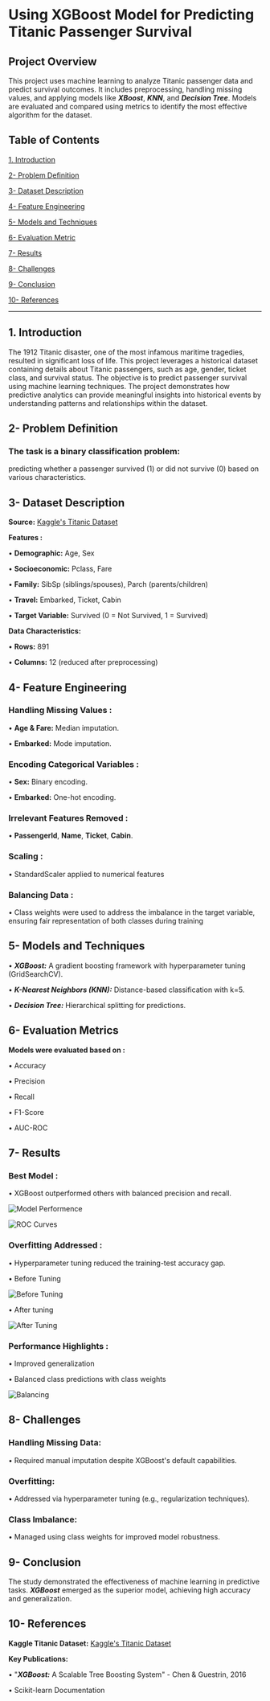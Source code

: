 # Using XGBoost Model for Predicting Titanic Passenger Survival
## Project Overview
This project uses machine learning to analyze Titanic passenger data and predict survival outcomes. It includes preprocessing, handling missing values, and applying models like ***XBoost***, ***KNN***, and ***Decision Tree***. Models are evaluated and compared using metrics to identify the most effective algorithm for the dataset.

## Table of Contents

[1. Introduction](#1-.-introduction)

[2- Problem Definition](#2--problem-definition)

[3- Dataset Description](#3--dataset-description)

[4- Feature Engineering](#4--feature-engineering)

[5- Models and Techniques](#5--models-and-techniques)

[6- Evaluation Metric](6--evaluation-metric)

[7- Results](#7--results)

[8- Challenges](#8--challenges)

[9- Conclusion](#9--conclusion)

[10- References](#10--references)

________________________________________
## 1. Introduction
The 1912 Titanic disaster, one of the most infamous maritime tragedies, resulted in significant loss of life. This project leverages a historical dataset containing details about Titanic passengers, such as age, gender, ticket class, and survival status. The objective is to predict passenger survival using machine learning techniques. The project demonstrates how predictive analytics can provide meaningful insights into historical events by understanding patterns and relationships within the dataset.
## 2- Problem Definition
### The task is a binary classification problem: 
predicting whether a passenger survived (1) or did not survive (0) based on various characteristics.
## 3- Dataset Description
**Source:** [Kaggle's Titanic Dataset](https://www.kaggle.com/competitions/titanic/data?select=train.csv)

**Features :**

•	**Demographic:** Age, Sex

•	**Socioeconomic:** Pclass, Fare

•	**Family:** SibSp (siblings/spouses), Parch (parents/children)

•	**Travel:** Embarked, Ticket, Cabin

•	**Target Variable:** Survived (0 = Not Survived, 1 = Survived)

**Data Characteristics:**

•	**Rows:** 891

•	**Columns:** 12 (reduced after preprocessing)

## 4- Feature Engineering
### Handling Missing Values :

•	**Age & Fare:** Median imputation.

•	**Embarked:** Mode imputation.

### Encoding Categorical Variables :

•	**Sex:** Binary encoding.

•	**Embarked:** One-hot encoding.

### Irrelevant Features Removed :

•	**Passengerld**, **Name**, **Ticket**, **Cabin**.

### Scaling :

•	StandardScaler applied to numerical features

### Balancing Data :

•	Class weights were used to address the imbalance in the target variable, ensuring fair representation of both classes during training

## 5- Models and Techniques

•	***XGBoost:*** A gradient boosting framework with hyperparameter tuning (GridSearchCV).

•	***K-Nearest Neighbors (KNN):*** Distance-based classification with k=5.

•	***Decision Tree:*** Hierarchical splitting for predictions.

## 6- Evaluation Metrics
**Models were evaluated based on :**

•	Accuracy

•	Precision

•	Recall

•	F1-Score

•	AUC-ROC

## 7- Results
### Best Model :
•	XGBoost outperformed others with balanced precision and recall.

   ![Model Performence](https://github.com/user-attachments/assets/5131976d-8ab2-4788-9c0b-ae33881c7630)

   ![ROC Curves](https://github.com/user-attachments/assets/1c1aa229-482b-46c8-9b4b-59833a501f33)

 
### Overfitting Addressed :
•	Hyperparameter tuning reduced the training-test accuracy gap.

•	Before Tuning

  ![Before Tuning](https://github.com/user-attachments/assets/7acea44d-027c-49dd-b5d9-3b0de3f0eed3)

 
•	After tuning

  ![After Tuning](https://github.com/user-attachments/assets/eadaaaa1-7e1f-4dc2-8730-ff8ef002ca24)

### Performance Highlights :

•	Improved generalization

•	Balanced class predictions with class weights

  ![Balancing](https://github.com/user-attachments/assets/a0cb63d1-97b2-4853-87d0-f4e5d7c0d172)

 
## 8- Challenges
### Handling Missing Data:

•	Required manual imputation despite XGBoost's default capabilities.

### Overfitting:

•	Addressed via hyperparameter tuning (e.g., regularization techniques).

### Class Imbalance:

•	Managed using class weights for improved model robustness.

## 9- Conclusion
The study demonstrated the effectiveness of machine learning in predictive tasks. ***XGBoost*** emerged as the superior model, achieving high accuracy and generalization.
## 10- References
**Kaggle Titanic Dataset:** [Kaggle's Titanic Dataset](https://www.kaggle.com/competitions/titanic/data?select=train.csv)

**Key Publications:**

•	"***XGBoost:*** A Scalable Tree Boosting System" - Chen & Guestrin, 2016

•	Scikit-learn Documentation

